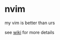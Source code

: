 # nvim
my vim is better than urs

see [wiki](https://github.com/criswit/nvim/wiki) for more details

